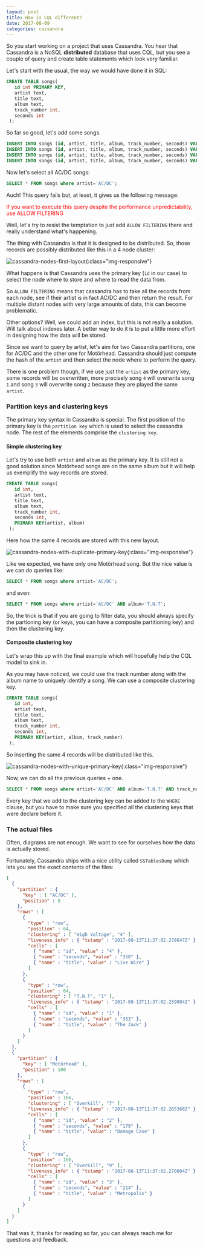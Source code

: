 ```yaml
---
layout: post
title: How is CQL different?
date: 2017-08-09
categories: cassandra
---
```



So you start working on a project that uses Cassandra. 
You hear that Cassandra is a NoSQL __distributed__ database that uses CQL, but you see a couple of query and create table statements which look very familiar. 

Let's start with the usual, the way we would have done it in SQL: 


```sql
CREATE TABLE songs(
   id int PRIMARY KEY,
   artist text,
   title text,
   album text,
   track_number int,
   seconds int
 );
```

So far so good, let's add some songs.  
```sql
INSERT INTO songs (id, artist, title, album, track_number, seconds) VALUES(1, 'AC/DC', 'The Jack', 'T.N.T', 1, 353);
INSERT INTO songs (id, artist, title, album, track_number, seconds) VALUES(2, 'Motörhead', 'Damage Case', 'Overkill', 7, 179);
INSERT INTO songs (id, artist, title, album, track_number, seconds) VALUES(3, 'Motörhead', 'Metropolis', 'Overkill', 9, 214);
INSERT INTO songs (id, artist, title, album, track_number, seconds) VALUES(4, 'AC/DC', 'Live Wire', 'High Voltage', 4, 350);
```

Now let's select all AC/DC songs:

```sql
SELECT * FROM songs where artist='AC/DC';
```  
Auch! This query fails but, at least, it gives us the following message:

<span style="color:red">If you want to execute this query despite the performance unpredictability, use ALLOW FILTERING</span>

Well, let's try to resist the temptation to just add `ALLOW FILTERING` there and really understand what's happening.

The thing with Cassandra is that it is designed to be distributed. So, those records are possibly distributed like this in a 4 node cluster:

![cassandra-nodes-first-layout](/assets/img/cassandra-songs-first-layout.png){:class="img-responsive"}

What happens is that Cassandra uses the primary key (`id` in our case) to select the node where to store and where to read the data from. 

So `ALLOW FILTERING` means that cassandra has to take all the records from each node, see if their artist is in fact AC/DC and then return the result. For multiple distant nodes with very large amounts of data, this can become problematic.

Other options? Well, we could add an index, but this is not really a solution. Will talk about indexes later. A better way to do it is to put a little more effort in designing how the data will be stored.  

Since we want to query by artist, let's aim for two Cassandra partitions, one for AC/DC and the other one for Motörhead. Cassandra should just compute the hash of the `artist` and then select the node where to perform the query.

There is one problem though, if we use just the `artist` as the primary key, some records will be overwritten, more precisely song `4` will overwrite song `1` and song `3` will overwrite song `2` because they are played the same `artist`.

### Partition keys and clustering keys

The primary key syntax in Cassandra is special. The first position of the primary key is the `partition key` which is used to select the cassandra node. The rest of the elements comprise the `clustering key`. 

#### Simple clustering key

Let's try to use both `artist` and `album` as the primary key. It is still not a good solution since Motörhead songs are on the same album but it will help us exemplify the way records are stored.

```sql
CREATE TABLE songs(
   id int,
   artist text,
   title text,
   album text,
   track_number int,
   seconds int,
   PRIMARY KEY(artist, album)
 );
```

Here how the same 4 records are stored with this new layout. 

![cassandra-nodes-with-duplicate-primary-key](/assets/img/cassandra-nodes-primary-key-not-unique.png){:class="img-responsive"}


 Like we expected, we have only one Motörhead song. But the nice value is we can do queries like:

```sql
SELECT * FROM songs where artist='AC/DC';
```  

and even:


```sql
SELECT * FROM songs where artist='AC/DC' AND album='T.N.T';
```  

So, the trick is that if you are going to filter data, you should always specify the partioning key (or keys, you can have a composite partitioning key) and then the clustering key. 

#### Composite clustering key

Let's wrap this up with the final example which will hopefully help the CQL model to sink in. 

As you may have noticed, we could use the track number along with the album name to uniquely identify a song. We can use a composite clustering key.

```sql
CREATE TABLE songs(
   id int,
   artist text,
   title text,
   album text,
   track_number int,
   seconds int,
   PRIMARY KEY(artist, album, track_number)
 );
```

So inserting the same 4 records will be distributed like this. 


![cassandra-nodes-with-unique-primary-key](/assets/img/cassandra-nodes-primary-unique.png){:class="img-responsive"}

Now, we can do all the previous queries + one. 

```sql
SELECT * FROM songs where artist='AC/DC' AND album='T.N.T' AND track_number=1;
```  
Every key that we add to the clustering key can be added to the `WHERE` clause, but you have to make sure you specified all the clustering keys that were declare before it.


### The actual files 

Often, diagrams are not enough. We want to see for ourselves how the data is actually stored. 

Fortunately, Cassandra ships with a nice utility called `SSTablesDump` which lets you see the exact contents of the files: 

```json
[
  {
    "partition" : {
      "key" : [ "AC/DC" ],
      "position" : 0
    },
    "rows" : [
      {
        "type" : "row",
        "position" : 64,
        "clustering" : [ "High Voltage", "4" ],
        "liveness_info" : { "tstamp" : "2017-08-13T11:37:02.278647Z" },
        "cells" : [
          { "name" : "id", "value" : "4" },
          { "name" : "seconds", "value" : "350" },
          { "name" : "title", "value" : "Live Wire" }
        ]
      },
      {
        "type" : "row",
        "position" : 64,
        "clustering" : [ "T.N.T", "1" ],
        "liveness_info" : { "tstamp" : "2017-08-13T11:37:02.259084Z" },
        "cells" : [
          { "name" : "id", "value" : "1" },
          { "name" : "seconds", "value" : "353" },
          { "name" : "title", "value" : "The Jack" }
        ]
      }
    ]
  },
  {
    "partition" : {
      "key" : [ "Motörhead" ],
      "position" : 100
    },
    "rows" : [
      {
        "type" : "row",
        "position" : 166,
        "clustering" : [ "Overkill", "7" ],
        "liveness_info" : { "tstamp" : "2017-08-13T11:37:02.265368Z" },
        "cells" : [
          { "name" : "id", "value" : "2" },
          { "name" : "seconds", "value" : "179" },
          { "name" : "title", "value" : "Damage Case" }
        ]
      },
      {
        "type" : "row",
        "position" : 166,
        "clustering" : [ "Overkill", "9" ],
        "liveness_info" : { "tstamp" : "2017-08-13T11:37:02.270004Z" },
        "cells" : [
          { "name" : "id", "value" : "3" },
          { "name" : "seconds", "value" : "214" },
          { "name" : "title", "value" : "Metropolis" }
        ]
      }
    ]
  }
]
```

That was it, thanks for reading so far, you can always reach me for questions and feedback.




